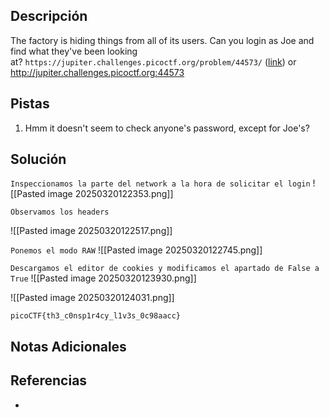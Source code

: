 ## Descripción

The factory is hiding things from all of its users. Can you login as Joe and find what they've been looking at? `https://jupiter.challenges.picoctf.org/problem/44573/` ([link](https://jupiter.challenges.picoctf.org/problem/44573/)) or http://jupiter.challenges.picoctf.org:44573
## Pistas

1. Hmm it doesn't seem to check anyone's password, except for Joe's?

## Solución

`Inspeccionamos la parte del network a la hora de solicitar el login`
![[Pasted image 20250320122353.png]]

`Observamos los headers` 

![[Pasted image 20250320122517.png]]

`Ponemos el modo RAW`
![[Pasted image 20250320122745.png]]

`Descargamos el editor de cookies y modificamos el apartado de False a True`
![[Pasted image 20250320123930.png]]


![[Pasted image 20250320124031.png]]

`picoCTF{th3_c0nsp1r4cy_l1v3s_0c98aacc}`
## Notas Adicionales



## Referencias
- 

